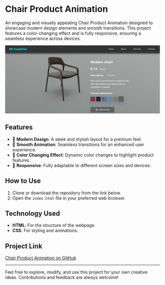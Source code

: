 # Chair Product Animation

An engaging and visually appealing Chair Product Animation designed to showcase modern design elements and smooth transitions. This project features a color-changing effect and is fully responsive, ensuring a seamless experience across devices.

![Chair Product Animation](https://github.com/Rakesh-Dey-007/Web_Projects/blob/main/37.%20Chair%20Product%20Animation/result.png)

## Features

- 🎨 **Modern Design**: A sleek and stylish layout for a premium feel.
- 🎥 **Smooth Animation**: Seamless transitions for an enhanced user experience.
- 🌈 **Color Changing Effect**: Dynamic color changes to highlight product features.
- 📱 **Responsive**: Fully adaptable to different screen sizes and devices.

## How to Use

1. Clone or download the repository from the link below.
2. Open the `index.html` file in your preferred web browser.

## Technology Used

- **HTML**: For the structure of the webpage.
- **CSS**: For styling and animations.

## Project Link

[Chair Product Animation on GitHub](https://github.com/Rakesh-Dey-007/Web_Projects/tree/main/37.%20Chair%20Product%20Animation)

---

Feel free to explore, modify, and use this project for your own creative ideas. Contributions and feedback are always welcome!


